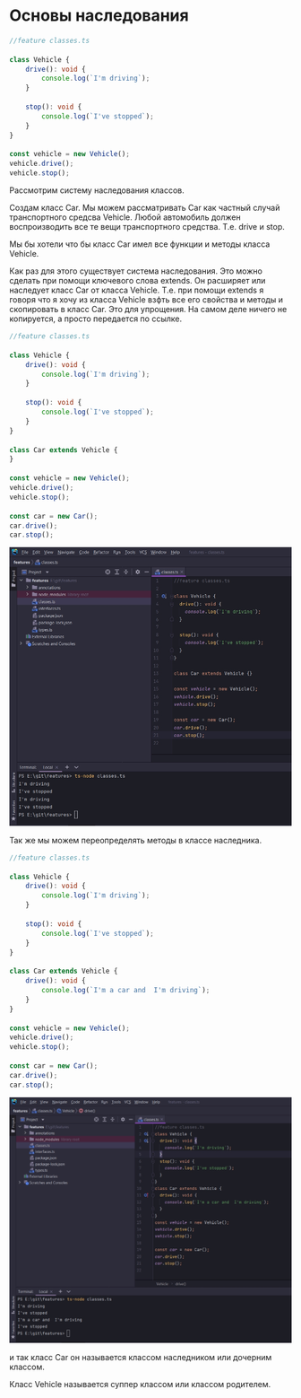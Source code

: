 # Основы наследования

```ts
//feature classes.ts

class Vehicle {
    drive(): void {
        console.log(`I'm driving`);
    }

    stop(): void {
        console.log(`I've stopped`);
    }
}

const vehicle = new Vehicle();
vehicle.drive();
vehicle.stop();

```

Рассмотрим систему наследования классов.

Создам класс Car. Мы можем рассматривать Car как частный случай транспортного средсва Vehicle. Любой автомобиль должен
воспроизводить все те вещи транспортного средства. Т.е. drive и stop.

Мы бы хотели что бы класс Car имел все функции и методы класса Vehicle.

Как раз для этого существует система наследования. Это можно сделать при помощи ключевого слова extends. Он расширяет
или наследует класс Car от класса Vehicle. Т.е. при помощи extends я говоря что я хочу из класса Vehicle взфть все его
свойства и методы и скопировать в класс Car. Это для упрощения. На самом деле ничего не копируется, а просто передается
по ссылке.

```ts
//feature classes.ts

class Vehicle {
    drive(): void {
        console.log(`I'm driving`);
    }

    stop(): void {
        console.log(`I've stopped`);
    }
}

class Car extends Vehicle {
}

const vehicle = new Vehicle();
vehicle.drive();
vehicle.stop();

const car = new Car();
car.drive();
car.stop();

```

![](img/001.jpg)

Так же мы можем переопределять методы в классе наследника.

```ts
//feature classes.ts

class Vehicle {
    drive(): void {
        console.log(`I'm driving`);
    }

    stop(): void {
        console.log(`I've stopped`);
    }
}

class Car extends Vehicle {
    drive(): void {
        console.log(`I'm a car and  I'm driving`);
    }
}

const vehicle = new Vehicle();
vehicle.drive();
vehicle.stop();

const car = new Car();
car.drive();
car.stop();

```

![](img/002.jpg)

и так класс Car он называется классом наследником или дочерним классом.

Класс Vehicle называется суппер классом или классом родителем.
